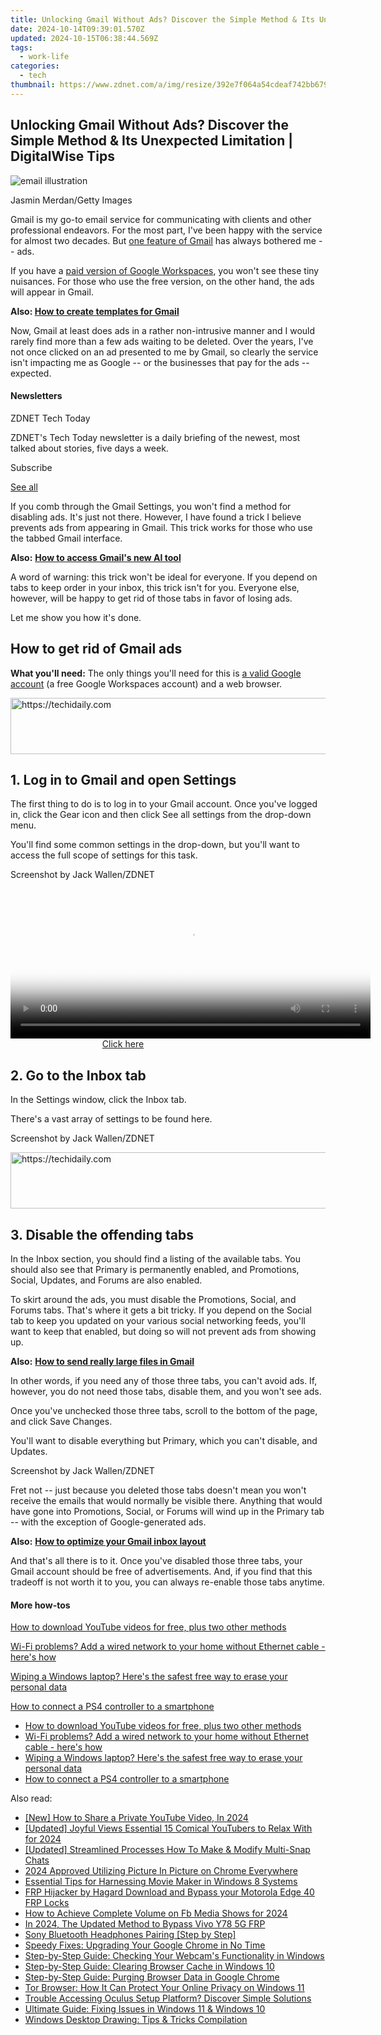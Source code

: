 ```yaml
---
title: Unlocking Gmail Without Ads? Discover the Simple Method & Its Unexpected Limitation | DigitalWise Tips
date: 2024-10-14T09:39:01.570Z
updated: 2024-10-15T06:38:44.569Z
tags:
  - work-life
categories:
  - tech
thumbnail: https://www.zdnet.com/a/img/resize/392e7f064a54cdeaf742bb679d0fc13b622b8bd7/2023/08/17/adb5dd32-3aed-4912-91d7-3393455dc90e/gettyimages-1368514792.jpg?width=278&height=156&fit=crop&auto=webp
---
```


## Unlocking Gmail Without Ads? Discover the Simple Method & Its Unexpected Limitation | DigitalWise Tips

![email illustration](https://www.zdnet.com/a/img/resize/b8769f8003c50b9ea731030d8c1c7f3b711f3751/2023/08/17/adb5dd32-3aed-4912-91d7-3393455dc90e/gettyimages-1368514792.jpg?auto=webp&width=1280)

Jasmin Merdan/Getty Images

Gmail is my go-to email service for communicating with clients and other professional endeavors. For the most part, I've been happy with the service for almost two decades. But [one feature of Gmail](https://www.zdnet.com/home-and-office/work-life/how-to-block-someone-on-gmail-quickly-and-easily/) has always bothered me -- ads.

If you have a [paid version of Google Workspaces](https://www.zdnet.com/article/why-my-two-person-company-bought-a-google-workspace-enterprise-plan/), you won't see these tiny nuisances. For those who use the free version, on the other hand, the ads will appear in Gmail.

**Also: [How to create templates for Gmail](https://www.zdnet.com/home-and-office/work-life/how-to-create-and-use-templates-for-gmail/)**

Now, Gmail at least does ads in a rather non-intrusive manner and I would rarely find more than a few ads waiting to be deleted. Over the years, I've not once clicked on an ad presented to me by Gmail, so clearly the service isn't impacting me as Google -- or the businesses that pay for the ads -- expected. 

#### Newsletters

ZDNET Tech Today

ZDNET's Tech Today newsletter is a daily briefing of the newest, most talked about stories, five days a week.

 Subscribe

[See all](https://www.zdnet.com/newsletters/)

If you comb through the Gmail Settings, you won't find a method for disabling ads. It's just not there. However, I have found a trick I believe prevents ads from appearing in Gmail. This trick works for those who use the tabbed Gmail interface. 

**Also:** [**How to access Gmail's new AI tool**](https://www.zdnet.com/article/gmail-will-help-you-write-your-emails-now-how-to-access-googles-new-ai-tool/)

A word of warning: this trick won't be ideal for everyone. If you depend on tabs to keep order in your inbox, this trick isn't for you. Everyone else, however, will be happy to get rid of those tabs in favor of losing ads.

Let me show you how it's done.

## How to get rid of Gmail ads

**What you'll need:** The only things you'll need for this is [a valid Google account](https://www.zdnet.com/article/google-starts-warning-users-about-potential-inactive-account-deletions/) (a free Google Workspaces account) and a web browser.

<!-- affiliate ads begin -->
<a href="https://unicoeye.pxf.io/c/5597632/2134221/18498" target="_top" id="2134221">
  <img src="//a.impactradius-go.com/display-ad/18498-2134221" border="0" alt="https://techidaily.com" width="728" height="90"/>
</a>
<img height="0" width="0" src="https://unicoeye.pxf.io/i/5597632/2134221/18498" style="position:absolute;visibility:hidden;" border="0" />
<!-- affiliate ads end -->

## 1\. Log in to Gmail and open Settings

The first thing to do is to log in to your Gmail account. Once you've logged in, click the Gear icon and then click See all settings from the drop-down menu.

You'll find some common settings in the drop-down, but you'll want to access the full scope of settings for this task.

Screenshot by Jack Wallen/ZDNET

<!-- affiliate ads begin -->
<span id="1983446">
					<video width="576" height="240" style="cursor:pointer"
           poster="//a.impactradius-go.com/display-clicktoplayimage/1983446.png"
           onclick="if(!this.playClicked){this.play();this.setAttribute('controls',true);this.playClicked=true;}">
	   <source src="//a.impactradius-go.com/display-ad/22993-1983446">
	   <img src="//a.impactradius-go.com/display-clicktoplayimage/1983446.png" style="border: none; height: 100%; width: 100%; object-fit: contain">
	</video>
	<div style="width:360px;text-align:center"><a href="javascript:window.open(decodeURIComponent('https%3A%2F%2Fhomestyler.sjv.io%2Fc%2F5597632%2F1983446%2F22993'), '_blank');void(0);">Click here</a></div>
</span>
<img height="0" width="0" src="https://imp.pxf.io/i/5597632/1983446/22993" style="position:absolute;visibility:hidden;" border="0" />
<!-- affiliate ads end -->

## 2\. Go to the Inbox tab

In the Settings window, click the Inbox tab.

There's a vast array of settings to be found here.

Screenshot by Jack Wallen/ZDNET

<!-- affiliate ads begin -->
<a href="https://versadesk.pxf.io/c/5597632/1815679/21290" target="_top" id="1815679">
  <img src="//a.impactradius-go.com/display-ad/21290-1815679" border="0" alt="https://techidaily.com" width="728" height="90"/>
</a>
<img height="0" width="0" src="https://versadesk.pxf.io/i/5597632/1815679/21290" style="position:absolute;visibility:hidden;" border="0" />
<!-- affiliate ads end -->

## 3\. Disable the offending tabs

In the Inbox section, you should find a listing of the available tabs. You should also see that Primary is permanently enabled, and Promotions, Social, Updates, and Forums are also enabled. 

To skirt around the ads, you must disable the Promotions, Social, and Forums tabs. That's where it gets a bit tricky. If you depend on the Social tab to keep you updated on your various social networking feeds, you'll want to keep that enabled, but doing so will not prevent ads from showing up.

**Also:** [**How to send really large files in Gmail**](https://www.zdnet.com/home-and-office/work-life/how-to-send-large-files-up-to-10gb-in-gmail/)

In other words, if you need any of those three tabs, you can't avoid ads. If, however, you do not need those tabs, disable them, and you won't see ads.

Once you've unchecked those three tabs, scroll to the bottom of the page, and click Save Changes.

You'll want to disable everything but Primary, which you can't disable, and Updates.

Screenshot by Jack Wallen/ZDNET

Fret not -- just because you deleted those tabs doesn't mean you won't receive the emails that would normally be visible there. Anything that would have gone into Promotions, Social, or Forums will wind up in the Primary tab -- with the exception of Google-generated ads.

**Also:** [**How to optimize your Gmail inbox layout**](https://www.zdnet.com/home-and-office/work-life/how-to-change-your-gmail-inbox-layout-and-why-you-might-want-to/)

And that's all there is to it. Once you've disabled those three tabs, your Gmail account should be free of advertisements. And, if you find that this tradeoff is not worth it to you, you can always re-enable those tabs anytime.

#### More how-tos

[How to download YouTube videos for free, plus two other methods](https://www.zdnet.com/article/how-to-download-youtube-videos-for-free-plus-two-other-methods/ "How to download YouTube videos for free, plus two other methods")

[Wi-Fi problems? Add a wired network to your home without Ethernet cable - here's how](https://www.zdnet.com/article/ditch-the-wi-fi-how-to-add-a-wired-network-to-your-home-without-ethernet-cable/ "Wi-Fi problems? Add a wired network to your home without Ethernet cable - here's how")

[Wiping a Windows laptop? Here's the safest free way to erase your personal data](https://www.zdnet.com/article/wiping-a-windows-laptop-heres-the-safest-free-way-to-erase-your-personal-data/ "Wiping a Windows laptop? Here's the safest free way to erase your personal data")

[How to connect a PS4 controller to a smartphone](https://www.zdnet.com/article/how-to-connect-a-ps4-controller-to-a-smartphone/ "How to connect a PS4 controller to a smartphone")

* [How to download YouTube videos for free, plus two other methods](https://www.zdnet.com/article/how-to-download-youtube-videos-for-free-plus-two-other-methods/ "How to download YouTube videos for free, plus two other methods")
* [Wi-Fi problems? Add a wired network to your home without Ethernet cable - here's how](https://www.zdnet.com/article/ditch-the-wi-fi-how-to-add-a-wired-network-to-your-home-without-ethernet-cable/ "Wi-Fi problems? Add a wired network to your home without Ethernet cable - here's how")
* [Wiping a Windows laptop? Here's the safest free way to erase your personal data](https://www.zdnet.com/article/wiping-a-windows-laptop-heres-the-safest-free-way-to-erase-your-personal-data/ "Wiping a Windows laptop? Here's the safest free way to erase your personal data")
* [How to connect a PS4 controller to a smartphone](https://www.zdnet.com/article/how-to-connect-a-ps4-controller-to-a-smartphone/ "How to connect a PS4 controller to a smartphone")

<ins class="adsbygoogle"
     style="display:block"
     data-ad-format="autorelaxed"
     data-ad-client="ca-pub-7571918770474297"
     data-ad-slot="1223367746"></ins>

<ins class="adsbygoogle"
     style="display:block"
     data-ad-client="ca-pub-7571918770474297"
     data-ad-slot="8358498916"
     data-ad-format="auto"
     data-full-width-responsive="true"></ins>

<span class="atpl-alsoreadstyle">Also read:</span>
<div><ul>
<li><a href="https://youtube-sure.techidaily.com/ow-to-share-a-private-youtube-video-in-2024/"><u>[New] How to Share a Private YouTube Video, In 2024</u></a></li>
<li><a href="https://youtube-data.techidaily.com/ed-joyful-views-essential-15-comical-youtubers-to-relax-with-for-2024/"><u>[Updated] Joyful Views Essential 15 Comical YouTubers to Relax With for 2024</u></a></li>
<li><a href="https://snapchat-videos.techidaily.com/updated-streamlined-processes-how-to-make-and-modify-multi-snap-chats/"><u>[Updated] Streamlined Processes How To Make & Modify Multi-Snap Chats</u></a></li>
<li><a href="https://some-skills.techidaily.com/2024-approved-utilizing-picture-in-picture-on-chrome-everywhere/"><u>2024 Approved Utilizing Picture In Picture on Chrome Everywhere</u></a></li>
<li><a href="https://fox-access.techidaily.com/essential-tips-for-harnessing-movie-maker-in-windows-8-systems/"><u>Essential Tips for Harnessing Movie Maker in Windows 8 Systems</u></a></li>
<li><a href="https://android-frp.techidaily.com/frp-hijacker-by-hagard-download-and-bypass-your-motorola-edge-40-frp-locks-by-drfone-android/"><u>FRP Hijacker by Hagard Download and Bypass your Motorola Edge 40 FRP Locks</u></a></li>
<li><a href="https://facebook-video-recording.techidaily.com/how-to-achieve-complete-volume-on-fb-media-shows-for-2024/"><u>How to Achieve Complete Volume on Fb Media Shows for 2024</u></a></li>
<li><a href="https://bypass-frp.techidaily.com/in-2024-the-updated-method-to-bypass-vivo-y78-5g-frp-by-drfone-android/"><u>In 2024, The Updated Method to Bypass Vivo Y78 5G FRP</u></a></li>
<li><a href="https://tech-savvy.techidaily.com/sony-bluetooth-headphones-pairing-step-by-step/"><u>Sony Bluetooth Headphones Pairing [Step by Step]</u></a></li>
<li><a href="https://tech-savvy.techidaily.com/speedy-fixes-upgrading-your-google-chrome-in-no-time/"><u>Speedy Fixes: Upgrading Your Google Chrome in No Time</u></a></li>
<li><a href="https://tech-savvy.techidaily.com/step-by-step-guide-checking-your-webcams-functionality-in-windows/"><u>Step-by-Step Guide: Checking Your Webcam's Functionality in Windows</u></a></li>
<li><a href="https://tech-savvy.techidaily.com/step-by-step-guide-clearing-browser-cache-in-windows-10/"><u>Step-by-Step Guide: Clearing Browser Cache in Windows 10</u></a></li>
<li><a href="https://tech-savvy.techidaily.com/step-by-step-guide-purging-browser-data-in-google-chrome/"><u>Step-by-Step Guide: Purging Browser Data in Google Chrome</u></a></li>
<li><a href="https://tech-savvy.techidaily.com/tor-browser-how-it-can-protect-your-online-privacy-on-windows-11/"><u>Tor Browser: How It Can Protect Your Online Privacy on Windows 11</u></a></li>
<li><a href="https://tech-savvy.techidaily.com/trouble-accessing-oculus-setup-platform-discover-simple-solutions/"><u>Trouble Accessing Oculus Setup Platform? Discover Simple Solutions</u></a></li>
<li><a href="https://tech-savvy.techidaily.com/ultimate-guide-fixing-issues-in-windows-11-and-windows-10/"><u>Ultimate Guide: Fixing Issues in Windows 11 & Windows 10</u></a></li>
<li><a href="https://win11-tips.techidaily.com/windows-desktop-drawing-tips-and-tricks-compilation/"><u>Windows Desktop Drawing: Tips & Tricks Compilation</u></a></li>
</ul></div>


